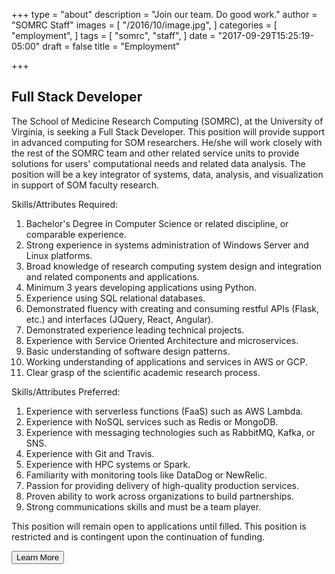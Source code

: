 +++
type = "about"
description = "Join our team. Do good work."
author = "SOMRC Staff"
images = [
  "/2016/10/image.jpg",
]
categories = [
  "employment",
]
tags = [
  "somrc",
  "staff",
]
date = "2017-09-29T15:25:19-05:00"
draft = false
title = "Employment"

+++

## Full Stack Developer

The School of Medicine Research Computing (SOMRC), at the University of Virginia, is seeking a Full Stack Developer. This position will provide support in advanced computing for SOM researchers. He/she will work closely with the rest of the SOMRC team and other related service units to provide solutions for users' computational needs and related data analysis. The position will be a key integrator of systems, data, analysis, and visualization in support of SOM faculty research. 

Skills/Attributes Required: 

1.	Bachelor's Degree in Computer Science or related discipline, or comparable experience. 
2.	Strong experience in systems administration of Windows Server and Linux platforms. 
3.	Broad knowledge of research computing system design and integration and related components and applications. 
4.	Minimum 3 years developing applications using Python. 
5.	Experience using SQL relational databases. 
6.	Demonstrated fluency with creating and consuming restful APIs (Flask, etc.) and interfaces (JQuery, React, Angular). 
7.	Demonstrated experience leading technical projects. 
8.	Experience with Service Oriented Architecture and microservices. 
9.	Basic understanding of software design patterns. 
10.	Working understanding of applications and services in AWS or GCP. 
11.	Clear grasp of the scientific academic research process. 

Skills/Attributes Preferred: 

1.	Experience with serverless functions (FaaS) such as AWS Lambda. 
2.	Experience with NoSQL services such as Redis or MongoDB. 
3.	Experience with messaging technologies such as RabbitMQ, Kafka, or SNS. 
4.	Experience with Git and Travis. 
5.	Experience with HPC systems or Spark. 
6.	Familiarity with monitoring tools like DataDog or NewRelic. 
7.	Passion for providing delivery of high-quality production services. 
8.	Proven ability to work across organizations to build partnerships. 
9.	Strong communications skills and must be a team player. 

This position will remain open to applications until filled. This position is restricted and is contingent upon the continuation of funding. 

[<button class="btn btn-primary">Learn More</button>](jobs.virginia.edu/applicants/Central?quickFind=85613)
